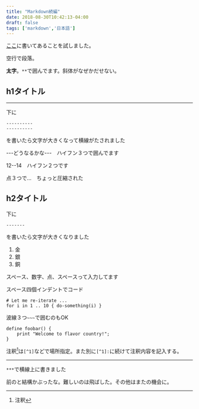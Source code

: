 ```yaml
---
title: "Markdown続編"
date: 2018-08-30T10:42:13-04:00
draft: false
tags: ['markdown','日本語']
---
```


[ここ](https://gist.githubusercontent.com/rt2zz/e0a1d6ab2682d2c47746950b84c0b6ee/raw/83b8b4814c3417111b9b9bef86a552608506603e/markdown-sample.md)に書いてあることを試しました。

空行で段落。

**太字**。`**`で囲んでます。斜体がなぜかだせない。

h1タイトル
----------
----------
下に
```
----------
----------
```
を書いたら文字が大きくなって横線がたされました

---どうなるかな---　ハイフン３つで囲んでます

12--14　ハイフン２つです

点３つで...　ちょっと圧縮された

h2タイトル
-------
下に
```
-------
```
を書いたら文字が大きくなりました

 1. 金
 2. 銀
 3. 銅

スペース、数字、点、スペースって入力してます

スペース四個インデントでコード

    # Let me re-iterate ...
    for i in 1 .. 10 { do-something(i) }

波線３つ`~~~`で囲むのもOK

~~~
define foobar() {
    print "Welcome to flavor country!";
}
~~~

注釈[^1]は`[^1]`などで場所指定。また別に`[^1]:`に続けて注釈内容を記入する。

[^1]: 注釈

***

`***`で横線上に書きました

前のと結構かぶったな。難しいのは飛ばした。その他はまたの機会に。
